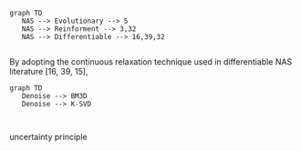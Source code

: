 ```mermaid
graph TD
   NAS --> Evolutionary --> 5
   NAS --> Reinforment --> 3,32
   NAS --> Differentiable --> 16,39,32
   
```

By adopting the continuous relaxation
technique used in differentiable NAS literature [16, 39, 15],

```mermaid
graph TD
   Denoise --> BM3D
   Denoise --> K-SVD
   
   
```

uncertainty principle
